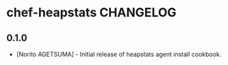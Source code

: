 chef-heapstats CHANGELOG
===========================

0.1.0
-----
- [Norito AGETSUMA] - Initial release of heapstats agent install cookbook.

